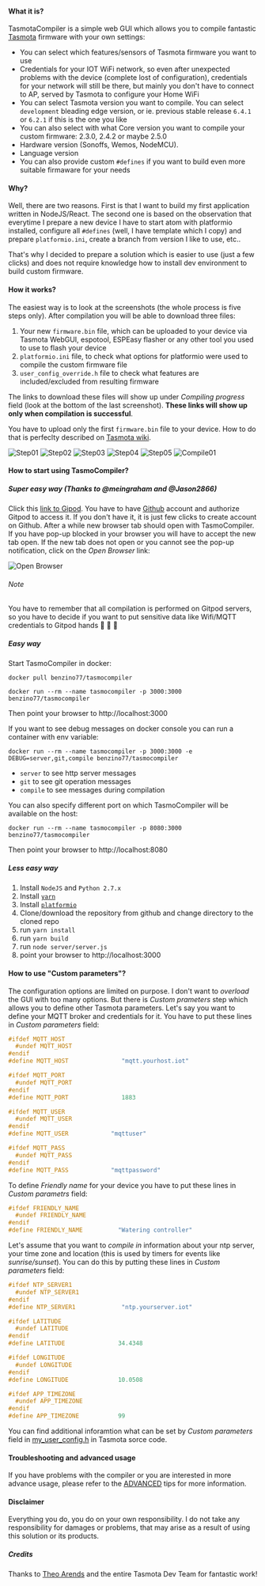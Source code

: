 #### What it is?
TasmotaCompiler is a simple web GUI which allows you to compile fantastic [Tasmota](https://github.com/arendst/Sonoff-Tasmota) firmware with your own settings:
- You can select which features/sensors of Tasmota firmware you want to use
- Credentials for your IOT WiFi network, so even after unexpected problems with the device (complete lost of configuration), credentials for your network will still be there, but mainly you don't have to connect to AP, served by Tasmota to configure your Home WiFi
- You can select Tasmota version you want to compile. You can select `development` bleading edge version, or ie. previous stable release `6.4.1` or `6.2.1` if this is the one you like
- You can also select with what Core version you want to compile your custom firmware: 2.3.0, 2.4.2 or maybe 2.5.0
- Hardware version (Sonoffs, Wemos, NodeMCU).
- Language version
- You can also provide custom `#defines` if you want to build even more suitable firmaware for your needs

#### Why?
Well, there are two reasons. First is that I want to build my first application written in NodeJS/React. The second one is based on the observation that everytime I prepare a new device I have to start atom with platformio installed, configure all `#defines` (well, I have template which I copy) and prepare `platformio.ini`, create a branch from version I like to use, etc..

That's why I decided to prepare a solution which is easier to use (just a few clicks) and does not require knowledge how to install dev environment to build custom firmware.


#### How it works?
The easiest way is to look at the screenshots (the whole process is five steps only). After compilation you will be able to download three files:
1. Your new `firmware.bin` file, which can be uploaded to your device via Tasmota WebGUI, espotool, ESPEasy flasher or any other tool you used to use to flash your device
2. `platformio.ini` file, to check what options for platformio were used to compile the custom firmware file
3. `user_config_override.h` file to check what features are included/excluded from resulting firmware

The links to download these files will show up under _Compiling progress_ field (look at the bottom of the last screenshot). __These links will show up only when compilation is successful__.

You have to upload only the first `firmware.bin` file to your device. How to do that is perfeclty described on [Tasmota wiki](https://github.com/arendst/Sonoff-Tasmota/wiki/Flashing).


![Step01](./docs/images/step01.png)
![Step02](./docs/images/step02.png)
![Step03](./docs/images/step03.png)
![Step04](./docs/images/step04.png)
![Step05](./docs/images/step05.png)
![Compile01](./docs/images/compile01.png)

#### How to start using TasmoCompiler?
##### Super easy way (Thanks to @meingraham and @Jason2866)
Click this [link to Gipod](https://gitpod.io/#https://github.com/benzino77/tasmocompiler). You have to have [Github](https://github.com) account and authorize Gitpod to access it. If you don't have it, it is just few clicks to create account on Github. After a while new browser tab should open with TasmoCompiler. If you have pop-up blocked in your browser you will have to accept the new tab open. If the new tab does not open or you cannot see the pop-up notification, click on the _Open Browser_ link:

![Open Browser](./docs/images/gitpod_newtab.png)


###### Note
You have to remember that all compilation is performed on Gitpod servers, so you have to decide if you want to put sensitive data like Wifi/MQTT credentials to Gitpod hands :see_no_evil: :hear_no_evil: :speak_no_evil:

##### Easy way
Start TasmoCompiler in docker:

`docker pull benzino77/tasmocompiler`

`docker run --rm --name tasmocompiler -p 3000:3000 benzino77/tasmocompiler`

Then point your browser to http://localhost:3000

If you want to see debug messages on docker console you can run a container with env variable:

`docker run --rm --name tasmocompiler -p 3000:3000 -e DEBUG=server,git,compile benzino77/tasmocompiler`

- `server` to see http server messages
- `git` to see git operation messages
- `compile` to see messages during compilation

You can also specify different port on which TasmoCompiler will be available on the host:

`docker run --rm --name tasmocompiler -p 8080:3000 benzino77/tasmocompiler`

Then point your browser to http://localhost:8080

##### Less easy way
1. Install `NodeJS` and `Python 2.7.x`
2. Install [`yarn`](https://yarnpkg.com/en/docs/install)
3. Install [`platformio`](https://docs.platformio.org/en/latest/installation.html)
4. Clone/download the repository from github and change directory to the cloned repo
5. run `yarn install`
6. run `yarn build`
7. run `node server/server.js`
8. point your browser to http://localhost:3000

#### How to use "Custom parameters"?

The configuration options are limited on purpose. I don't want to _overload_ the GUI with too many options. But there is _Custom prameters_ step which allows you to define other Tasmota parameters. Let's say you want to define your MQTT broker and credentials for it. You have to put these lines in _Custom parameters_ field:
```C++
#ifdef MQTT_HOST
  #undef MQTT_HOST
#endif
#define MQTT_HOST               "mqtt.yourhost.iot"

#ifdef MQTT_PORT
  #undef MQTT_PORT
#endif
#define MQTT_PORT               1883

#ifdef MQTT_USER
  #undef MQTT_USER
#endif
#define MQTT_USER            "mqttuser"

#ifdef MQTT_PASS
  #undef MQTT_PASS
#endif
#define MQTT_PASS            "mqttpassword"
```

To define _Friendly name_ for your device you have to put these lines in _Custom parametrs_ field:

```C++
#ifdef FRIENDLY_NAME
  #undef FRIENDLY_NAME
#endif
#define FRIENDLY_NAME          "Watering controller"

```


Let's assume that you want to _compile in_ information about your ntp server, your time zone and location (this is used by timers for events like _sunrise/sunset_). You can do this by putting these lines in _Custom parameters_ field:

```C++
#ifdef NTP_SERVER1
  #undef NTP_SERVER1
#endif
#define NTP_SERVER1             "ntp.yourserver.iot"

#ifdef LATITUDE
  #undef LATITUDE
#endif
#define LATITUDE               34.4348

#ifdef LONGITUDE
  #undef LONGITUDE
#endif
#define LONGITUDE              10.0508

#ifdef APP_TIMEZONE
  #undef APP_TIMEZONE
#endif
#define APP_TIMEZONE           99           
```

You can find additional inforamtion what can be set by _Custom parameters_ field in [my_user_config.h](https://github.com/arendst/Sonoff-Tasmota/blob/development/sonoff/my_user_config.h) in Tasmota sorce code.

#### Troubleshooting and advanced usage

If you have problems with the compiler or you are interested in more advance usage, please refer to the [ADVANCED](https://github.com/benzino77/tasmocompiler/blob/master/ADVANCED.md) tips for more information.

#### Disclaimer
Everything you do, you do on your own responsibility. I do not take any responsibility for damages or problems, that may arise as a result of using this solution or its products.

##### Credits
Thanks to [Theo Arends](https://github.com/arendst) and the entire Tasmota Dev Team for fantastic work!
